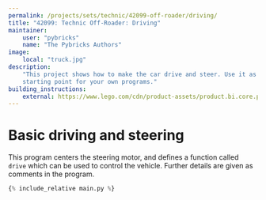 ```yaml
---
permalink: /projects/sets/technic/42099-off-roader/driving/
title: "42099: Technic Off-Roader: Driving"
maintainer:
    user: "pybricks"
    name: "The Pybricks Authors"
image:
    local: "truck.jpg"
description:
    "This project shows how to make the car drive and steer. Use it as a
    starting point for your own programs."
building_instructions:
    external: https://www.lego.com/cdn/product-assets/product.bi.core.pdf/6314518.pdf
---
```


# Basic driving and steering

This program centers the steering motor, and defines a function called
``drive`` which can be used to control the vehicle. Further details
are given as comments in the program.

```python
{% include_relative main.py %}
```
